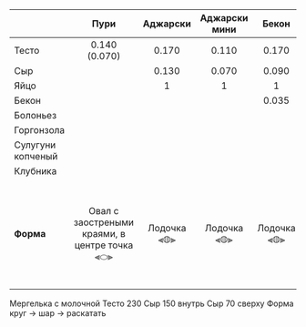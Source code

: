 
|                   |                   **Пури**                    | **Аджарски** | **Аджарски мини** |  **Бекон**  | **Болоньезе** | **Горгонзола** |                  **Горский**                  |         **Имеретинка**         |                                |                                |     |     |     |     |     |                                   **Пеновани**                                   |
| :---------------- | :-------------------------------------------: | :----------: | :---------------: | :---------: | :-----------: | :------------: | :-------------------------------------------: | :----------------------------: | ------------------------------ | ------------------------------ | --- | --- | --- | --- | --- | :------------------------------------------------------------------------------: |
| Тесто             |                 0.140 (0.070)                 |    0.170     |       0.110       |    0.170    |     0.110     |     0.170      |                     0.350                     |             0.230              |                                |                                |     |     |     |     |     |                               Слоеное тесто 0.120                                |
| Сыр               |                                               |    0.130     |       0.070       |    0.090    |     0.040     |     0.090      |                     0.400                     |             0.150              |                                |                                |     |     |     |     |     |                                                                                  |
| Яйцо              |                                               |      1       |         1         |      1      |               |       1        |                                               |                                |                                |                                |     |     |     |     |     |                                                                                  |
| Бекон             |                                               |              |                   |    0.035    |               |                |                                               |                                |                                |                                |     |     |     |     |     |                                                                                  |
| Болоньез          |                                               |              |                   |             |     0.060     |                |                                               |                                |                                |                                |     |     |     |     |     |                                                                                  |
| Горгонзола        |                                               |              |                   |             |               |     0.035      |                                               |                                |                                |                                |     |     |     |     |     |                                                                                  |
| Сулугуни копченый |                                               |              |                   |             |               |                |                     0.050                     |                                |                                |                                |     |     |     |     |     |                                                                                  |
| Клубника          |                                               |              |                   |             |               |                |                                               |                                |                                |                                |     |     |     |     |     |                                      0.050                                       |
| **Форма**         | Овал с заостреными краями, в центре точка ⫷⬭⫸ | Лодочка ⫷◍⫸  |    Лодочка ⫷◍⫸    | Лодочка ⫷◍⫸ |  Лодочка ⫷◍⫸  |  Лодочка  ⫷◍⫸  | Открытый круг с сыром, края загнуты на 2см. ◯ | Круг + сыр -> Шар -> Лепешка ◍ | Круг + сыр -> Шар -> Лепешка ◍ | Круг + сыр -> Шар -> Лепешка ◍ |     |     |     |     |     | Квадратный конверт с отогнутыми краями, в центре ягоды. Сверху сахарная пудра 🖅 |



Мергелька с молочной
Тесто 230
Сыр 150 внутрь
Сыр 70 сверху
Форма круг -> шар -> раскатать


